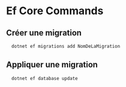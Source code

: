 # Ef Core Commands

## Créer une migration

```bash
  dotnet ef migrations add NomDeLaMigration
```

## Appliquer une migration

```bash
  dotnet ef database update
```